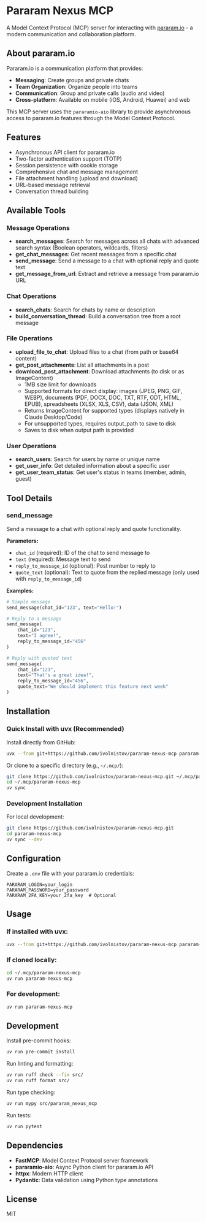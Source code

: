 # Pararam Nexus MCP

A Model Context Protocol (MCP) server for interacting with [pararam.io](https://pararam.io) - a modern communication and collaboration platform.

## About pararam.io

Pararam.io is a communication platform that provides:

- **Messaging**: Create groups and private chats
- **Team Organization**: Organize people into teams
- **Communication**: Group and private calls (audio and video)
- **Cross-platform**: Available on mobile (iOS, Android, Huawei) and web

This MCP server uses the `pararamio-aio` library to provide asynchronous access to pararam.io features through the Model Context Protocol.

## Features

- Asynchronous API client for pararam.io
- Two-factor authentication support (TOTP)
- Session persistence with cookie storage
- Comprehensive chat and message management
- File attachment handling (upload and download)
- URL-based message retrieval
- Conversation thread building

## Available Tools

### Message Operations
- **search_messages**: Search for messages across all chats with advanced search syntax (Boolean operators, wildcards, filters)
- **get_chat_messages**: Get recent messages from a specific chat
- **send_message**: Send a message to a chat with optional reply and quote text
- **get_message_from_url**: Extract and retrieve a message from pararam.io URL

### Chat Operations
- **search_chats**: Search for chats by name or description
- **build_conversation_thread**: Build a conversation tree from a root message

### File Operations
- **upload_file_to_chat**: Upload files to a chat (from path or base64 content)
- **get_post_attachments**: List all attachments in a post
- **download_post_attachment**: Download attachments (to disk or as ImageContent)
  - 1MB size limit for downloads
  - Supported formats for direct display: images (JPEG, PNG, GIF, WEBP), documents (PDF, DOCX, DOC, TXT, RTF, ODT, HTML, EPUB), spreadsheets (XLSX, XLS, CSV), data (JSON, XML)
  - Returns ImageContent for supported types (displays natively in Claude Desktop/Code)
  - For unsupported types, requires output_path to save to disk
  - Saves to disk when output path is provided

### User Operations
- **search_users**: Search for users by name or unique name
- **get_user_info**: Get detailed information about a specific user
- **get_user_team_status**: Get user's status in teams (member, admin, guest)

## Tool Details

### send_message

Send a message to a chat with optional reply and quote functionality.

**Parameters:**
- `chat_id` (required): ID of the chat to send message to
- `text` (required): Message text to send
- `reply_to_message_id` (optional): Post number to reply to
- `quote_text` (optional): Text to quote from the replied message (only used with `reply_to_message_id`)

**Examples:**
```python
# Simple message
send_message(chat_id="123", text="Hello!")

# Reply to a message
send_message(
    chat_id="123",
    text="I agree!",
    reply_to_message_id="456"
)

# Reply with quoted text
send_message(
    chat_id="123",
    text="That's a great idea!",
    reply_to_message_id="456",
    quote_text="We should implement this feature next week"
)
```

## Installation

### Quick Install with uvx (Recommended)

Install directly from GitHub:

```bash
uvx --from git+https://github.com/ivolnistov/pararam-nexus-mcp pararam-nexus-mcp
```

Or clone to a specific directory (e.g., `~/.mcp/`):

```bash
git clone https://github.com/ivolnistov/pararam-nexus-mcp.git ~/.mcp/pararam-nexus-mcp
cd ~/.mcp/pararam-nexus-mcp
uv sync
```

### Development Installation

For local development:

```bash
git clone https://github.com/ivolnistov/pararam-nexus-mcp.git
cd pararam-nexus-mcp
uv sync --dev
```

## Configuration

Create a `.env` file with your pararam.io credentials:

```env
PARARAM_LOGIN=your_login
PARARAM_PASSWORD=your_password
PARARAM_2FA_KEY=your_2fa_key  # Optional
```

## Usage

### If installed with uvx:

```bash
uvx --from git+https://github.com/ivolnistov/pararam-nexus-mcp pararam-nexus-mcp
```

### If cloned locally:

```bash
cd ~/.mcp/pararam-nexus-mcp
uv run pararam-nexus-mcp
```

### For development:

```bash
uv run pararam-nexus-mcp
```

## Development

Install pre-commit hooks:

```bash
uv run pre-commit install
```

Run linting and formatting:

```bash
uv run ruff check --fix src/
uv run ruff format src/
```

Run type checking:

```bash
uv run mypy src/pararam_nexus_mcp
```

Run tests:

```bash
uv run pytest
```

## Dependencies

- **FastMCP**: Model Context Protocol server framework
- **pararamio-aio**: Async Python client for pararam.io API
- **httpx**: Modern HTTP client
- **Pydantic**: Data validation using Python type annotations

## License

MIT